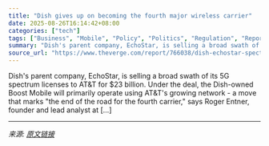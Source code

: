 ```yaml
---
title: "Dish gives up on becoming the fourth major wireless carrier"
date: 2025-08-26T16:14:42+08:00
categories: ["tech"]
tags: ["Business", "Mobile", "Policy", "Politics", "Regulation", "Report", "Tech"]
summary: "Dish's parent company, EchoStar, is selling a broad swath of its 5G spectrum licenses to AT&#38;T for $23 billion. Under the deal, the Dish-owned Boost Mobile will primarily operate using AT&#38;T's g"
source_url: "https://www.theverge.com/report/766038/dish-echostar-spectrum-att-sale-fourth-carrier"
---
```


Dish's parent company, EchoStar, is selling a broad swath of its 5G spectrum licenses to AT&#38;T for $23 billion. Under the deal, the Dish-owned Boost Mobile will primarily operate using AT&#38;T's growing network - a move that marks "the end of the road for the fourth carrier," says Roger Entner, founder and lead analyst at [&#8230;]

---

*来源: [原文链接](https://www.theverge.com/report/766038/dish-echostar-spectrum-att-sale-fourth-carrier)*
